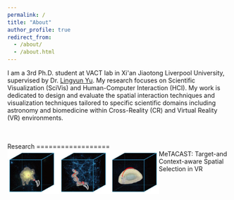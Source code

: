 ```yaml
---
permalink: /
title: "About"
author_profile: true
redirect_from: 
  - /about/
  - /about.html
---
```




I am a 3rd Ph.D. student at VACT lab in Xi'an Jiaotong Liverpool University, supervised by Dr. [Lingyun Yu](https://yulingyun.com/). My research focuses on Scientific Visualization (SciVis) and Human-Computer Interaction (HCI). My work is dedicated to design and evaluate the spatial interaction techniques and visualization techniques tailored to specific scientific domains including astronomy and biomedicine within Cross-Reality (CR) and Virtual Reality (VR) environments.

<br>
<br>
Research
==================
<div class="Publications">

<div class="img"><img class="img_responsive" src="https://raw.githubusercontent.com/LixiangZhao98/asset/master/Publications/Figures/MeTACAST.jpg" style="border:1px solid black width:200px;height:100px;" alt="MeTACAST.png" align="left">
</div>
  <div class="text">
   MeTACAST: Target-and Context-aware Spatial Selection in VR
    </div> 
  </div>
